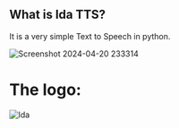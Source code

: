 ## What is Ida TTS?
It is a very simple Text to Speech in python.

![Screenshot 2024-04-20 233314](https://github.com/code-grow/Ida_Text_to_Speech/assets/57804478/2d6dfb42-f5db-42fa-96bb-8fdcfa3c1483)



# The logo:
![Ida](https://github.com/code-grow/Ida_Text_to_Speech/assets/57804478/f36fa54a-1f34-44eb-8ae4-ad0677c779df)
